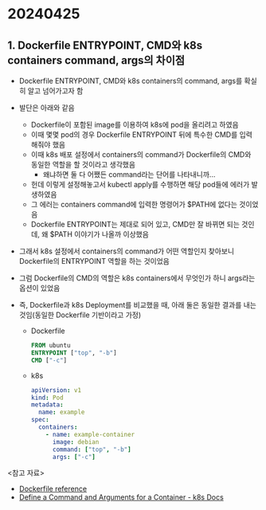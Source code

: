 # 20240425

## 1. Dockerfile ENTRYPOINT, CMD와 k8s containers command, args의 차이점

- Dockerfile ENTRYPOINT, CMD와 k8s containers의 command, args를 확실히 알고 넘어가고자 함
- 발단은 아래와 같음
  - Dockerfile이 포함된 image를 이용하여 k8s에 pod을 올리려고 하였음
  - 이때 몇몇 pod의 경우 Dockerfile ENTRYPOINT 뒤에 특수한 CMD를 입력해줘야 했음
  - 이때 k8s 배포 설정에서 containers의 command가 Dockerfile의 CMD와 동일한 역할을 할 것이라고 생각했음
    - 왜냐하면 둘 다 어쨌든 command라는 단어를 나타내니까...
  - 헌데 이렇게 설정해놓고서 kubectl apply를 수행하면 해당 pod들에 에러가 발생하였음
  - 그 에러는 containers command에 입력한 명령어가 $PATH에 없다는 것이었음
  - Dockerfile ENTRYPOINT는 제대로 되어 있고, CMD만 잘 바뀌면 되는 것인데, 왜 $PATH 이야기가 나올까 이상했음
- 그래서 k8s 설정에서 containers의 command가 어떤 역할인지 찾아보니 Dockerfile의 ENTRYPOINT 역할을 하는 것이었음
- 그럼 Dockerfile의 CMD의 역할은 k8s containers에서 무엇인가 하니 args라는 옵션이 있었음
- 즉, Dockerfile과 k8s Deployment를 비교했을 때, 아래 둘은 동일한 결과를 내는 것임(동일한 Dockerfile 기반이라고 가정)

  - Dockerfile

    ```Dockerfile
    FROM ubuntu
    ENTRYPOINT ["top", "-b"]
    CMD ["-c"]
    ```

  - k8s

    ```yaml
    apiVersion: v1
    kind: Pod
    metadata:
      name: example
    spec:
      containers:
        - name: example-container
          image: debian
          command: ["top", "-b"]
          args: ["-c"]
    ```

<참고 자료>

- [Dockerfile reference](https://docs.docker.com/reference/dockerfile/)
- [Define a Command and Arguments for a Container - k8s Docs](https://kubernetes.io/docs/tasks/inject-data-application/define-command-argument-container/)

